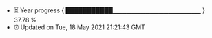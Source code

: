 - ⏳ Year progress { ███████████▁▁▁▁▁▁▁▁▁▁▁▁▁▁▁▁▁▁▁ } 37.78 %
- ⏰ Updated on Tue, 18 May 2021 21:21:43 GMT

